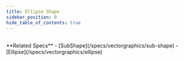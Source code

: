 ```yaml
---
title: Ellipse Shape
sidebar_position: 0
hide_table_of_contents: true
---
```


<DarumaPlayer src='/feature/geometry/geometry__ellipse_shape.daruma' />

<br />
**Related Specs**
- [SubShape](/specs/vectorgraphics/sub-shape)
- [Ellipse](/specs/vectorgraphics/ellipse)
